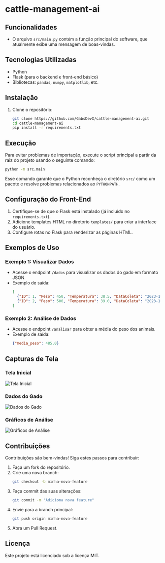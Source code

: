 # cattle-management-ai
## Funcionalidades
- O arquivo `src/main.py` contém a função principal do software, que atualmente exibe uma mensagem de boas-vindas.

## Tecnologias Utilizadas
- Python
- Flask (para o backend e front-end básico)
- Bibliotecas: `pandas`, `numpy`, `matplotlib`, etc.

## Instalação
1. Clone o repositório:
   ```bash
   git clone https://github.com/GabsDevX/cattle-management-ai.git
   cd cattle-management-ai
   pip install -r requirements.txt
   ```

## Execução
Para evitar problemas de importação, execute o script principal a partir da raiz do projeto usando o seguinte comando:

```bash
python -m src.main
```

Esse comando garante que o Python reconheça o diretório `src/` como um pacote e resolve problemas relacionados ao `PYTHONPATH`.

## Configuração do Front-End
1. Certifique-se de que o Flask está instalado (já incluído no `requirements.txt`).
2. Adicione templates HTML no diretório `templates/` para criar a interface do usuário.
3. Configure rotas no Flask para renderizar as páginas HTML.

## Exemplos de Uso
### Exemplo 1: Visualizar Dados
- Acesse o endpoint `/dados` para visualizar os dados do gado em formato JSON.
- Exemplo de saída:
  ```json
  [
    {"ID": 1, "Peso": 450, "Temperatura": 38.5, "DataColeta": "2023-10-01"},
    {"ID": 2, "Peso": 500, "Temperatura": 39.0, "DataColeta": "2023-10-02"}
  ]
  ```

### Exemplo 2: Análise de Dados
- Acesse o endpoint `/analisar` para obter a média do peso dos animais.
- Exemplo de saída:
  ```json
  {"media_peso": 485.0}
  ```

## Capturas de Tela
### Tela Inicial
![Tela Inicial](screenshots/tela_inicial.png)

### Dados do Gado
![Dados do Gado](screenshots/dados_gado.png)

### Gráficos de Análise
![Gráficos de Análise](screenshots/graficos_analise.png)

## Contribuições
Contribuições são bem-vindas! Siga estes passos para contribuir:
1. Faça um fork do repositório.
2. Crie uma nova branch:
   ```bash
   git checkout -b minha-nova-feature
   ```
3. Faça commit das suas alterações:
   ```bash
   git commit -m "Adiciona nova feature"
   ```
4. Envie para a branch principal:
   ```bash
   git push origin minha-nova-feature
   ```
5. Abra um Pull Request.

## Licença
Este projeto está licenciado sob a licença MIT.

